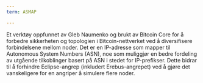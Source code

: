 ```yaml
---
term: ASMAP

---
```

Et verktøy oppfunnet av Gleb Naumenko og brukt av Bitcoin Core for å forbedre sikkerheten og topologien i Bitcoin-nettverket ved å diversifisere forbindelsene mellom noder. Det er en IP-adresse som mapper til Autonomous System Numbers (ASN), noe som muliggjør en bedre fordeling av utgående tilkoblinger basert på ASN i stedet for IP-prefikser. Dette bidrar til å forhindre Eclipse-angrep (inkludert Erebus-angrepet) ved å gjøre det vanskeligere for en angriper å simulere flere noder.
